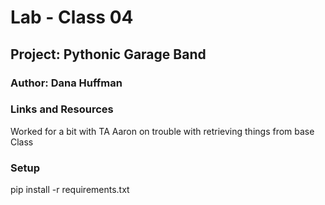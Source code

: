 # Lab - Class 04

## Project: Pythonic Garage Band

### Author: Dana Huffman

### Links and Resources

Worked for a bit with TA Aaron on trouble with retrieving things from base Class

### Setup

pip install -r requirements.txt

